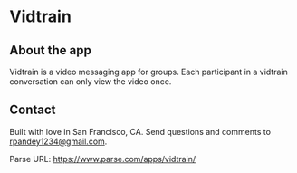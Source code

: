# Vidtrain

## About the app

Vidtrain is a video messaging app for groups. Each participant in a vidtrain conversation can only view the video once. 

## Contact

Built with love in San Francisco, CA. Send questions and comments to rpandey1234@gmail.com. 

Parse URL: https://www.parse.com/apps/vidtrain/